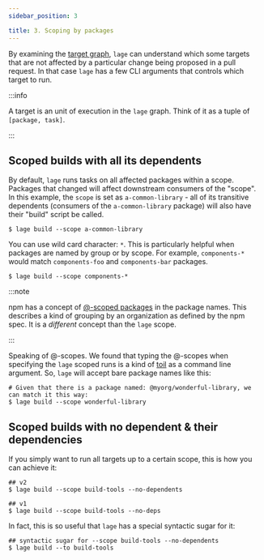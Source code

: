```yaml
---
sidebar_position: 3

title: 3. Scoping by packages
---
```


By examining the [target graph](Introduction.mdx#how-does-lage-schedule-tasks), `lage` can understand which some targets that are not affected by a particular change being proposed in a pull request. In that case `lage` has a few CLI arguments that controls which target to run.

:::info

A target is an unit of execution in the `lage` graph. Think of it as a tuple of `[package, task]`.

:::

## Scoped builds with all its dependents

By default, `lage` runs tasks on all affected packages within a scope. Packages that changed will affect downstream consumers of the "scope". In this example, the `scope` is set as `a-common-library` - all of its transitive dependents (consumers of the `a-common-library` package) will also have their "build" script be called.   

```
$ lage build --scope a-common-library
```

You can use wild card character: `*`. This is particularly helpful when packages are named by group or by scope. For example, `components-*` would match `components-foo` and `components-bar` packages.


```
$ lage build --scope components-*
```

:::note 

npm has a concept of [@-scoped packages](https://docs.npmjs.com/cli/v8/using-npm/scope) in the package names. This describes a kind of grouping by an organization as defined by the npm spec. It is a *different* concept than the `lage` scope.

:::

Speaking of @-scopes. We found that typing the @-scopes when specifying the `lage` scoped runs is a kind of [toil](https://sre.google/sre-book/eliminating-toil/) as a command line argument. So, `lage` will accept bare package names like this:

```
# Given that there is a package named: @myorg/wonderful-library, we can match it this way:
$ lage build --scope wonderful-library
```

## Scoped builds with no dependent & their dependencies

If you simply want to run all targets up to a certain scope, this is how you can achieve it:

```
## v2
$ lage build --scope build-tools --no-dependents

## v1
$ lage build --scope build-tools --no-deps
```

In fact, this is so useful that `lage` has a special syntactic sugar for it:

```
## syntactic sugar for --scope build-tools --no-dependents
$ lage build --to build-tools
```
